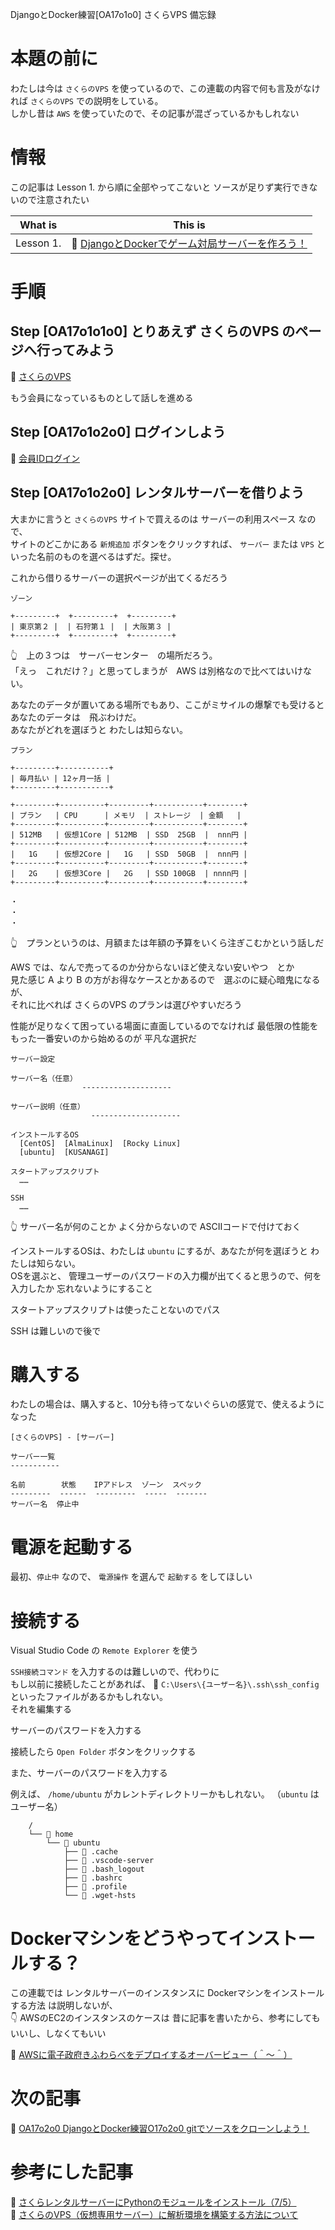 DjangoとDocker練習[OA17o1o0] さくらVPS 備忘録

# 本題の前に

わたしは今は `さくらのVPS` を使っているので、この連載の内容で何も言及がなければ `さくらのVPS` での説明をしている。  
しかし昔は `AWS` を使っていたので、その記事が混ざっているかもしれない  

# 情報

この記事は Lesson 1. から順に全部やってこないと ソースが足りず実行できないので注意されたい  

| What is   | This is                                                                                                 |
| --------- | ------------------------------------------------------------------------------------------------------- |
| Lesson 1. | 📖 [DjangoとDockerでゲーム対局サーバーを作ろう！](https://qiita.com/muzudho1/items/eb0df0ea604e1fd9cdae) |

# 手順

## Step [OA17o1o1o0] とりあえず さくらのVPS のページへ行ってみよう

📖 [さくらのVPS](https://vps.sakura.ad.jp/)  

もう会員になっているものとして話しを進める  

## Step [OA17o1o2o0] ログインしよう

📖 [会員IDログイン](https://secure.sakura.ad.jp/vps/login?redirect=%2Fservers)  

## Step [OA17o1o2o0] レンタルサーバーを借りよう

大まかに言うと `さくらのVPS` サイトで買えるのは サーバーの利用スペース なので、  
サイトのどこかにある `新規追加` ボタンをクリックすれば、 `サーバー` または `VPS` といった名前のものを選べるはずだ。探せ。  

これから借りるサーバーの選択ページが出てくるだろう  

```plaintext
ゾーン

+---------+  +---------+  +---------+
| 東京第２ |  | 石狩第１ |  | 大阪第３ |
+---------+  +---------+  +---------+
```

👆　上の３つは　サーバーセンター　の場所だろう。  
「えっ　これだけ？」と思ってしまうが　AWS は別格なので比べてはいけない。  

あなたのデータが置いてある場所でもあり、ここがミサイルの爆撃でも受けると　あなたのデータは　飛ぶわけだ。  
あなたがどれを選ぼうと わたしは知らない。  

```plaintext
プラン

+---------+-----------+
| 毎月払い | 12ヶ月一括 |
+---------+-----------+ 

+---------+----------+---------+-----------+--------+
| プラン   | CPU      | メモリ  | ストレージ  | 金額   |
+---------+----------+---------+-----------+--------+
| 512MB   | 仮想1Core | 512MB  | SSD  25GB  |  nnn円 |
+---------+----------+---------+-----------+--------+
|   1G    | 仮想2Core |   1G   | SSD  50GB  |  nnn円 |
+---------+----------+---------+-----------+--------+
|   2G    | 仮想3Core |   2G   | SSD 100GB  | nnnn円 |
+---------+----------+---------+-----------+--------+

・
・
・
```

👆　プランというのは、月額または年額の予算をいくら注ぎこむかという話しだ  

AWS では、なんで売ってるのか分からないほど使えない安いやつ　とか  
見た感じ A より B の方がお得なケースとかあるので　選ぶのに疑心暗鬼になるが、  
それに比べれば さくらのVPS のプランは選びやすいだろう  

性能が足りなくて困っている場面に直面しているのでなければ 最低限の性能をもった一番安いのから始めるのが 平凡な選択だ  

```plaintext
サーバー設定

サーバー名（任意）
                --------------------

サーバー説明（任意）
                  --------------------

インストールするOS
  [CentOS]  [AlmaLinux]  [Rocky Linux]
  [ubuntu]  [KUSANAGI]

スタートアップスクリプト
  ……

SSH
  ……
```

👆 サーバー名が何のことか よく分からないので ASCIIコードで付けておく  

インストールするOSは、わたしは `ubuntu` にするが、あなたが何を選ぼうと わたしは知らない。  
OSを選ぶと、 管理ユーザーのパスワードの入力欄が出てくると思うので、何を入力したか 忘れないようにすること  

スタートアップスクリプトは使ったことないのでパス  

SSH は難しいので後で  

# 購入する

わたしの場合は、購入すると、10分も待ってないぐらいの感覚で、使えるようになった  

```plaintext
[さくらのVPS] - [サーバー]

サーバー一覧
-----------

名前        状態    IPアドレス  ゾーン  スペック
---------  ------  ---------  -----  -------
サーバー名  停止中

```

# 電源を起動する

最初、`停止中` なので、 `電源操作` を選んで `起動する` をしてほしい  

# 接続する

Visual Studio Code の `Remote Explorer` を使う  

`SSH接続コマンド` を入力するのは難しいので、代わりに  
もし以前に接続したことがあれば、 📄 `C:\Users\{ユーザー名}\.ssh\ssh_config` といったファイルがあるかもしれない。  
それを編集する  

サーバーのパスワードを入力する  

接続したら `Open Folder` ボタンをクリックする  

また、サーバーのパスワードを入力する  

例えば、 `/home/ubuntu` がカレントディレクトリーかもしれない。 （`ubuntu` はユーザー名）  

```plaintext
    /
    └── 📂 home
        └── 📂 ubuntu
            ├── 📂 .cache
            ├── 📂 .vscode-server
            ├── 📄 .bash_logout
            ├── 📄 .bashrc
            ├── 📄 .profile
            └── 📄 .wget-hsts
```

# Dockerマシンをどうやってインストールする？

この連載では レンタルサーバーのインスタンスに Dockerマシンをインストールする方法 は説明しないが、  
👇 AWSのEC2のインスタンスのケースは 昔に記事を書いたから、参考にしてもいいし、しなくてもいい  

📖 [AWSに電子政府きふわらべをデプロイするオーバービュー（＾～＾）](https://crieit.net/posts/AWS-61a238f50f23a)  


# 次の記事

📖 [OA17o2o0 DjangoとDocker練習O17o2o0 gitでソースをクローンしよう！](https://qiita.com/muzudho1/items/7d4c35b58d6af20e3ceb)  

# 参考にした記事

📖 [さくらレンタルサーバーにPythonのモジュールをインストール（7/5）](http://mountainwind.sakura.ne.jp/wp/2017/07/05/%E3%81%95%E3%81%8F%E3%82%89%E3%83%AC%E3%83%B3%E3%82%BF%E3%83%AB%E3%82%B5%E3%83%BC%E3%83%90%E3%83%BC%E3%81%ABpython%E3%81%AE%E3%83%A2%E3%82%B8%E3%83%A5%E3%83%BC%E3%83%AB%E3%82%92%E3%82%A4%E3%83%B3/)  
📖 [さくらのVPS（仮想専用サーバー）に解析環境を構築する方法について](https://tellusxdp.github.io/start-python-with-tellus/environment/sakura-vps.pdf)  
